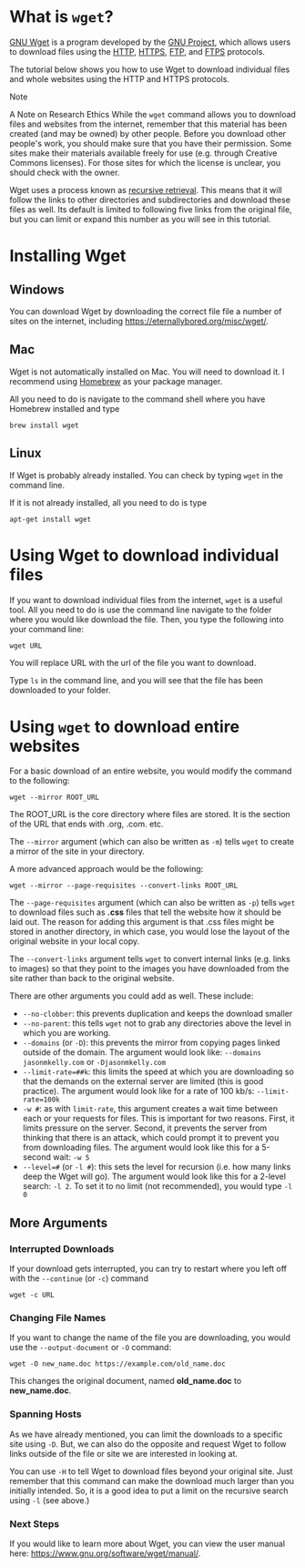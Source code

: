 # What is `wget`?
[GNU Wget](https://www.gnu.org/software/wget/) is a program developed by the [GNU Project](https://en.wikipedia.org/wiki/GNU_Project), which allows users to download files using the [HTTP](https://en.wikipedia.org/wiki/HTTP), [HTTPS](https://en.wikipedia.org/wiki/HTTPS), [FTP](https://en.wikipedia.org/wiki/File_Transfer_Protocol), and [FTPS](https://en.wikipedia.org/wiki/FTPS) protocols. 

The tutorial below shows you how to use Wget to download individual files and whole websites using the HTTP and HTTPS protocols. 

> [!NOTE] 
> A Note on Research Ethics
> While the `wget` command allows you to download files and websites from the internet, remember that this material has been created (and may be owned) by other people. Before you download other people's work, you should make sure that you have their permission. Some sites make their materials available freely for use (e.g. through Creative Commons licenses). For those sites for which the license is unclear, you should check with the owner. 

Wget uses a process known as [recursive retrieval](https://www.gnu.org/software/wget/manual/html_node/Recursive-Download.html). This means that it will follow the links to other directories and subdirectories and download these files as well. Its default is limited to following five links from the original file, but you can limit or expand this number as you will see in this tutorial. 

# Installing Wget

## Windows
You can download Wget by downloading the correct file file a number of sites on the internet, including https://eternallybored.org/misc/wget/. 

## Mac
Wget is not automatically installed on Mac. You will need to download it. I recommend using [Homebrew](https://brew.sh) as your package manager. 

All you need to do is navigate to the command shell where you have Homebrew installed and type
```
brew install wget
```

## Linux
If Wget is probably already installed. You can check by typing `wget` in the command line. 

If it is not already installed, all you need to do is type
```
apt-get install wget
```


# Using Wget to download individual files

If you want to download individual files from the internet, `wget` is a useful tool. All you need to do is use the command line navigate to the folder where you would like download the file. Then, you type the following into your command line:
```
wget URL 
```
You will replace URL with the url of the file you want to download. 

Type `ls` in the command line, and you will see that the file has been downloaded to your folder. 


# Using `wget` to download entire websites

For a basic download of an entire website, you would modify the command to the following:
```
wget --mirror ROOT_URL
```

The ROOT_URL is the core directory where files are stored. It is the section of the URL that ends with .org, .com. etc.

The `--mirror` argument (which can also be written as `-m`) tells `wget` to create a mirror of the site in your directory. 

A more advanced approach would be the following:
```
wget --mirror --page-requisites --convert-links ROOT_URL
```
The `--page-requisites` argument (which can also be written as `-p`)  tells `wget` to download files such as **.css** files that tell the website how it should be laid out. The reason for adding this argument is that .css files might be stored in another directory, in which case, you would lose the layout of the original website in your local copy. 

The `--convert-links` argument tells `wget` to convert internal links (e.g. links to images) so that they point to the images you have downloaded from the site rather than back to the original website. 

There are other arguments you could add as well. These include:
- `--no-clobber`: this prevents duplication and keeps the download smaller
- `--no-parent`: this tells `wget` not to grab any directories above the level in which you are working.
-  `--domains` (or `-D`): this prevents the mirror from copying pages linked outside of the domain. The argument would look like: `--domains jasonmkelly.com` or `-Djasonmkelly.com`
- `--limit-rate=##k`: this limits the speed at which you are downloading so that the demands on the external server are limited (this is good practice). The argument would look like for a rate of 100 kb/s: `--limit-rate=100k`
- `-w #`: as with `limit-rate`, this argument creates a wait time between each or your requests for files. This is important for two reasons. First, it limits pressure on the server. Second, it prevents the server from thinking that there is an attack, which could prompt it to prevent you from downloading files. The argument would look like this for a 5-second wait: `-w 5`
- `--level=#` (or `-l #`): this sets the level for recursion (i.e. how many links deep the Wget will go). The argument would look like this for a 2-level search: `-l 2`. To set it to no limit (not recommended), you would type `-l 0`  

## More Arguments

### Interrupted Downloads
If your download gets interrupted, you can try to restart where you left off with the `--continue` (or `-c`) command
```
wget -c URL
```

### Changing File Names
If you want to change the name of the file you are downloading, you would use the `--output-document` or `-O` command:
```
wget -O new_name.doc https://example.com/old_name.doc
```
This changes the original document, named **old_name.doc** to **new_name.doc**.

### Spanning Hosts
As we have already mentioned, you can limit the downloads to a specific site using `-D`. But, we can also do the opposite and request Wget to follow links outside of the file or site we are interested in looking at. 

You can use `-H` to tell Wget to download files beyond your original site. Just remember that this command can make the download much larger than you initially intended. So, it is a good idea to put a limit on the recursive search using `-l` (see above.)

### Next Steps
If you would like to learn more about Wget, you can view the user manual here: https://www.gnu.org/software/wget/manual/.
